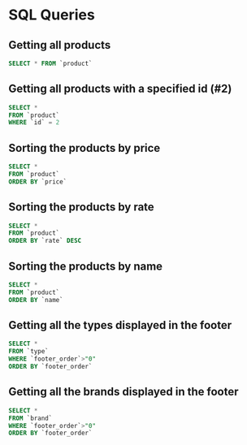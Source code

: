 # SQL Queries

## Getting all products

```sql
SELECT * FROM `product`
```

## Getting all products with a specified id (#2)

```sql
SELECT *
FROM `product`
WHERE `id` = 2
```

## Sorting the products by price

```sql
SELECT *
FROM `product`
ORDER BY `price`
```

## Sorting the products by rate

```sql
SELECT *
FROM `product`
ORDER BY `rate` DESC
```

## Sorting the products by name

```sql
SELECT *
FROM `product`
ORDER BY `name`
```

## Getting all the types displayed in the footer

```sql
SELECT *
FROM `type`
WHERE `footer_order`>"0"
ORDER BY `footer_order`
```

## Getting all the brands displayed in the footer

```sql
SELECT *
FROM `brand`
WHERE `footer_order`>"0"
ORDER BY `footer_order`
```
